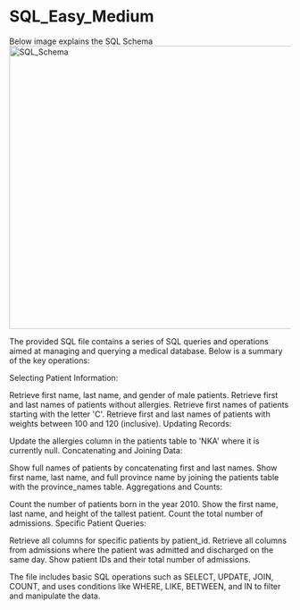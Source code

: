 # SQL_Easy_Medium
Below image explains the SQL Schema
<img width="506" alt="SQL_Schema" src="https://github.com/Sanjay-2500/SQL_Easy_Medium/assets/107415978/992b7e3f-4f7f-4cef-806d-42a2be80c73f">


The provided SQL file contains a series of SQL queries and operations aimed at managing and querying a medical database. Below is a summary of the key operations:

Selecting Patient Information:

Retrieve first name, last name, and gender of male patients.
Retrieve first and last names of patients without allergies.
Retrieve first names of patients starting with the letter 'C'.
Retrieve first and last names of patients with weights between 100 and 120 (inclusive).
Updating Records:

Update the allergies column in the patients table to 'NKA' where it is currently null.
Concatenating and Joining Data:

Show full names of patients by concatenating first and last names.
Show first name, last name, and full province name by joining the patients table with the province_names table.
Aggregations and Counts:

Count the number of patients born in the year 2010.
Show the first name, last name, and height of the tallest patient.
Count the total number of admissions.
Specific Patient Queries:

Retrieve all columns for specific patients by patient_id.
Retrieve all columns from admissions where the patient was admitted and discharged on the same day.
Show patient IDs and their total number of admissions.

The file includes basic SQL operations such as SELECT, UPDATE, JOIN, COUNT, and uses conditions like WHERE, LIKE, BETWEEN, and IN to filter and manipulate the data.
